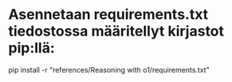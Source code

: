 
# Asennetaan requirements.txt tiedostossa määritellyt kirjastot pip:llä:
pip install -r "references/Reasoning with o1/requirements.txt"
